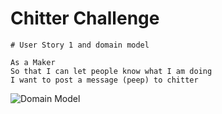 # Chitter Challenge



```
# User Story 1 and domain model

As a Maker
So that I can let people know what I am doing  
I want to post a message (peep) to chitter

```

![Domain Model](https://imgur.com/i73wTGo.png)

